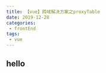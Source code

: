 ```yaml
--- 
title: 【vue】跨域解决方案之proxyTable  
date: 2019-12-28
categories: 
 - frontEnd
tags: 
 - vue
---
```


## hello